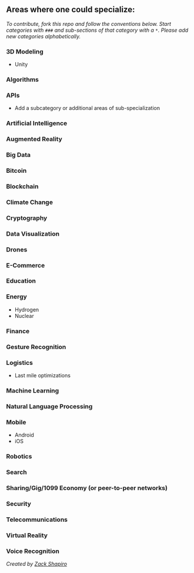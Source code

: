 ## Areas where one could specialize:

_To contribute, fork this repo and follow the conventions below. Start categories with `###` and sub-sections of that category with a `*`. Please add new categories alphabetically._

### 3D Modeling

* Unity

### Algorithms

### APIs

* Add a subcategory or additional areas of sub-specialization

### Artificial Intelligence

### Augmented Reality

### Big Data

### Bitcoin

### Blockchain

### Climate Change

### Cryptography

### Data Visualization

### Drones

### E-Commerce

### Education

### Energy

* Hydrogen
* Nuclear

### Finance

### Gesture Recognition

### Logistics

* Last mile optimizations

### Machine Learning

### Natural Language Processing

### Mobile

* Android
* iOS

### Robotics

### Search

### Sharing/Gig/1099 Economy (or peer-to-peer networks)

### Security

### Telecommunications

### Virtual Reality

### Voice Recognition

_Created by [Zack Shapiro](http://twitter.com/zackshapiro)_
